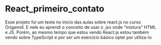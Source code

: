 # React_primeiro_contato

Esse projeto foi um texte no inicio das aulas sobre react.js no curso Origamid. E nele eu aprendi o conceito de usar o .jsx onde "mistura" HTML e JS. 
Porém, ao mesmo tempo que estou vendo React.js estou também vendo sobre TypeScript e por ser um exercício básico optei por utiliza-lo
